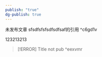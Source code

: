 ```yaml
---
publish: "true"
dg-publish: true
---
```


未发布文章 sfsdfsfsfsdfsdfsaf的引用 ^c6gd1v


123213213


> [!ERROR] Title
>not pub ^eexvmr
